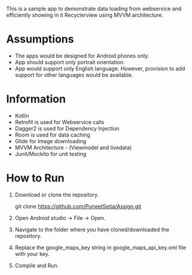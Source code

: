 This is a sample app to demonstrate data loading from webservice and efficiently showing in it Recyclerview using MVVM architecture.

# Assumptions 
- The apps would be designed for Android phones only. 
- App should support only portrait orientation. 
- App would support only English language. However, provision to add support for other languages would be available.

# Information
- Kotlin
- Retrofit is used for Webservice calls
- Dagger2 is used for Dependency Injection
- Room is used for data caching
- Glide for Image downloading
- MVVM Architecture - (Viewmodel and livedata)
- Junit/Mockito for unit testing

# How to Run
1. Download or clone the repository.
      
      git clone https://github.com/PuneetSetia/Assign.git

2. Open Android studio -> File -> Open.
3. Navigate to the folder where you have cloned/downloaded the repository.
4. Replace the google_maps_key string in google_maps_api_key.xml file with your key.
5. Compile and Run.


